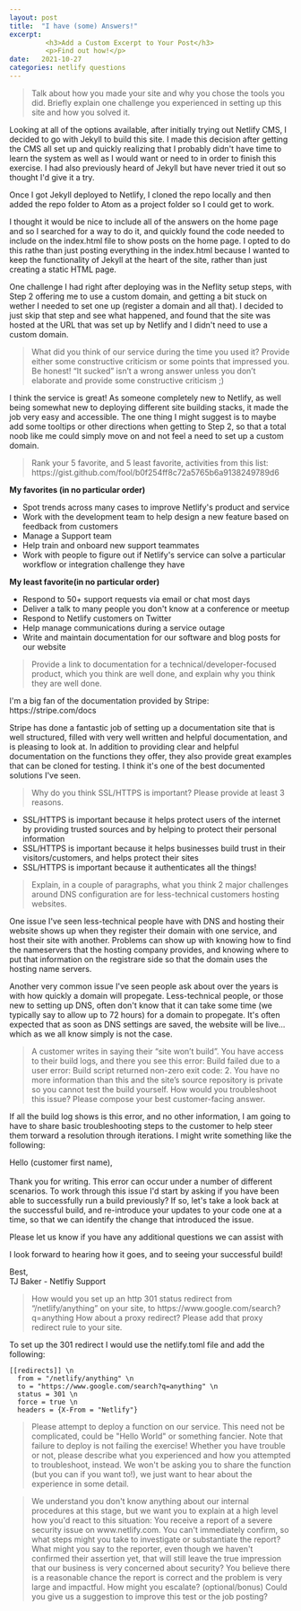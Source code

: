 ```yaml
---
layout: post
title:  "I have (some) Answers!"
excerpt:
         <h3>Add a Custom Excerpt to Your Post</h3>
         <p>Find out how!</p>
date:   2021-10-27
categories: netlify questions
---
```

<p><blockquote>Talk about how you made your site and why you chose the tools you did. Briefly explain one challenge you experienced in setting up this site and how you solved it.</blockquote></p>

<p>Looking at all of the options available, after initially trying out Netlify CMS, I decided to go with Jekyll to build this site. I made this decision after getting the CMS all set up and quickly realizing that I probably didn't have time to learn the system as well as I would want or need to in order to finish this exercise. I had also previously heard of Jekyll but have never tried it out so thought I'd give it a try.</p>
<p>Once I got Jekyll deployed to Netlify, I cloned the repo locally and then added the repo folder to Atom as a project folder so I could get to work.</p>
<p>I thought it would be nice to include all of the answers on the home page and so I searched for a way to do it, and quickly found the code needed to include on the index.html file to show posts on the home page. I opted to do this rathe than just posting everything in the index.html because I wanted to keep the functionality of Jekyll at the heart of the site, rather than just creating a static HTML page.</p>

<p>One challenge I had right after deploying was in the Neflity setup steps, with Step 2 offering me to use a custom domain, and getting a bit stuck on wether I needed to set one up (register a domain and all that). I decided to just skip that step and see what happened, and found that the site was hosted at the URL that was set up by Netlify and I didn't need to use a custom domain.</p>



<p><blockquote>What did you think of our service during the time you used it? Provide either some constructive criticism or some points that impressed you. Be honest! “It sucked” isn’t a wrong answer unless you don’t elaborate and provide some constructive criticism ;)</blockquote></p>

<p>I think the service is great! As someone completely new to Netlify, as well being somewhat new to deploying different site building stacks, it made the job very easy and accessible. The one thing I might suggest is to maybe add some tooltips or other directions when getting to Step 2, so that a total noob like me could simply move on and not feel a need to set up a custom domain.</p>




<p><blockquote>Rank your 5 favorite, and 5 least favorite, activities from this list: https://gist.github.com/fool/b0f254ff8c72a5765b6a9138249789d6</blockquote></p>
<p><b>My favorites (in no particular order)</b><br>
<ul>
  <li>Spot trends across many cases to improve Netlify's product and service</li>
  <li>Work with the development team to help design a new feature based on feedback from customers</li>
  <li>Manage a Support team</li>
  <li>Help train and onboard new support teammates</li>
  <li>Work with people to figure out if Netlify's service can solve a particular workflow or integration challenge they have</li>
</ul>
</p>

<p><b>My least favorite(in no particular order)</b><br>
<ul>
  <li>Respond to 50+ support requests via email or chat most days</li>
  <li>Deliver a talk to many people you don't know at a conference or meetup</li>
  <li>Respond to Netlify customers on Twitter</li>
  <li>Help manage communications during a service outage</li>
  <li>Write and maintain documentation for our software and blog posts for our website</li>
</ul>
</p>



<p><blockquote>Provide a link to documentation for a technical/developer-focused product, which you think are well done, and explain why you think they are well done.</blockquote></p>
<p>I'm a big fan of the documentation provided by Stripe: https://stripe.com/docs<p>
<p>Stripe has done a fantastic job of setting up a documentation site that is well structured, filled with very well written and helpful documentation, and is pleasing to look at. In addition to providing clear and helpful documentation on the functions they offer, they also provide great examples that can be cloned for testing. I think it's one of the best documented solutions I've seen.</p>

<p><blockquote>Why do you think SSL/HTTPS is important? Please provide at least 3 reasons.</blockquote><p>
<p><ul>
  <li>SSL/HTTPS is important because it helps protect users of the internet by providing trusted sources and by helping to protect their personal information</li>
  <li>SSL/HTTPS is important because it helps businesses build trust in their visitors/customers, and helps protect their sites</li>
  <li>SSL/HTTPS is important because it authenticates all the things!</li>
</ul>
</p>


<p><blockquote>Explain, in a couple of paragraphs, what you think 2 major challenges around DNS configuration are for less-technical customers hosting websites.</blockquote></p>

<p>One issue I've seen less-technical people have with DNS and hosting their website shows up when they register their domain with one service, and host their site with another. Problems can show up with knowing how to find the nameservers that the hosting company provides, and knowing where to put that information on the registrare side so that the domain uses the hosting name servers.</p>
<p>Another very common issue I've seen people ask about over the years is with how quickly a domain will propegate. Less-technical people, or those new to setting up DNS, often don't know that it can take some time (we typically say to allow up to 72 hours) for a domain to propegate. It's often expected that as soon as DNS settings are saved, the website will be live... which as we all know simply is not the case.</p>

<p><blockquote>A customer writes in saying their “site won’t build”. You have access to their build logs, and there you see this error: Build failed due to a user error: Build script returned non-zero exit code: 2. You have no more information than this and the site’s source repository is private so you cannot test the build yourself. How would you troubleshoot this issue? Please compose your best customer-facing answer.</blockquote></p>

<p>If all the build log shows is this error, and no other information, I am going to have to share basic troubleshooting steps to the customer to help steer them torward a resolution through iterations. I might write something like the following:</p>

<p>Hello (customer first name),<br><br>
Thank you for writing. This error can occur under a number of different scenarios. To work through this issue I'd start by asking if you have been able to successfully run a build previously? If so, let's take a look back at the successful build, and re-introduce your updates to your code one at a time, so that we can identify the change that introduced the issue.<p>
<p>Please let us know if you have any additional questions we can assist with<p>
<p>I look forward to hearing how it goes, and to seeing your successful build!</p>
<p>Best,<br>
TJ Baker - Netlfiy Support</p>



<p><blockquote>How would you set up an http 301 status redirect from “/netlify/anything” on your site, to https://www.google.com/search?q=anything How about a proxy redirect? Please add that proxy redirect rule to your site.</blockquote></p>

<p>To set up the 301 redirect I would use the netlify.toml file and add the following:</p>
<code>[[redirects]] \n
  from = "/netlify/anything" \n
  to = "https://www.google.com/search?q=anything" \n
  status = 301 \n
  force = true \n
  headers = {X-From = "Netlify"}</code>



<p><blockquote>Please attempt to deploy a function on our service. This need not be complicated, could be "Hello World" or something fancier. Note that failure to deploy is not failing the exercise! Whether you have trouble or not, please describe what you experienced and how you attempted to troubleshoot, instead. We won't be asking you to share the function (but you can if you want to!), we just want to hear about the experience in some detail.</blockquote></p>


<p><blockquote>We understand you don't know anything about our internal procedures at this stage, but we want you to explain at a high level how you'd react to this situation: You receive a report of a severe security issue on www.netlify.com. You can't immediately confirm, so what steps might you take to investigate or substantiate the report? What might you say to the reporter, even though we haven't confirmed their assertion yet, that will still leave the true impression that our business is very concerned about security? You believe there is a reasonable chance the report is correct and the problem is very large and impactful. How might you escalate?
(optional/bonus) Could you give us a suggestion to improve this test or the job posting?</blockquote></p>
